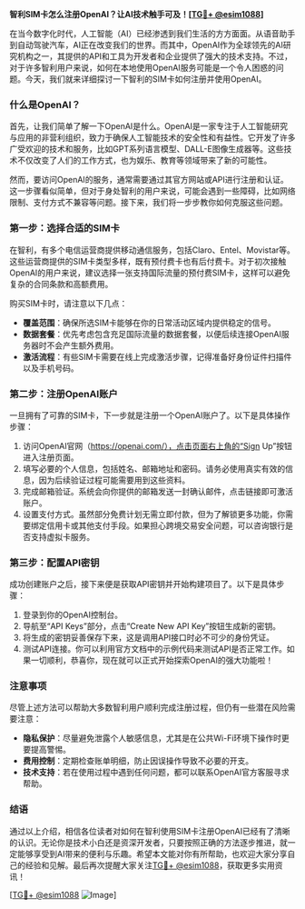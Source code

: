 **智利SIM卡怎么注册OpenAI？让AI技术触手可及！[[TG💪+ @esim1088](https://t.me/s/esim1088)]**

在当今数字化时代，人工智能（AI）已经渗透到我们生活的方方面面。从语音助手到自动驾驶汽车，AI正在改变我们的世界。而其中，OpenAI作为全球领先的AI研究机构之一，其提供的API和工具为开发者和企业提供了强大的技术支持。不过，对于许多智利用户来说，如何在本地使用OpenAI服务可能是一个令人困惑的问题。今天，我们就来详细探讨一下智利的SIM卡如何注册并使用OpenAI。

### 什么是OpenAI？

首先，让我们简单了解一下OpenAI是什么。OpenAI是一家专注于人工智能研究与应用的非营利组织，致力于确保人工智能技术的安全性和有益性。它开发了许多广受欢迎的技术和服务，比如GPT系列语言模型、DALL-E图像生成器等。这些技术不仅改变了人们的工作方式，也为娱乐、教育等领域带来了新的可能性。

然而，要访问OpenAI的服务，通常需要通过其官方网站或API进行注册和认证。这一步骤看似简单，但对于身处智利的用户来说，可能会遇到一些障碍，比如网络限制、支付方式不兼容等问题。接下来，我们将一步步教你如何克服这些问题。

### 第一步：选择合适的SIM卡

在智利，有多个电信运营商提供移动通信服务，包括Claro、Entel、Movistar等。这些运营商提供的SIM卡类型多样，既有预付费卡也有后付费卡。对于初次接触OpenAI的用户来说，建议选择一张支持国际流量的预付费SIM卡，这样可以避免复杂的合同条款和高额费用。

购买SIM卡时，请注意以下几点：

- **覆盖范围**：确保所选SIM卡能够在你的日常活动区域内提供稳定的信号。
- **数据套餐**：优先考虑包含充足国际流量的数据套餐，以便后续连接OpenAI服务器时不会产生额外费用。
- **激活流程**：有些SIM卡需要在线上完成激活步骤，记得准备好身份证件扫描件以及手机号码。

### 第二步：注册OpenAI账户

一旦拥有了可靠的SIM卡，下一步就是注册一个OpenAI账户了。以下是具体操作步骤：

1. 访问OpenAI官网（https://openai.com/），点击页面右上角的“Sign Up”按钮进入注册页面。
2. 填写必要的个人信息，包括姓名、邮箱地址和密码。请务必使用真实有效的信息，因为后续验证过程可能需要用到这些资料。
3. 完成邮箱验证。系统会向你提供的邮箱发送一封确认邮件，点击链接即可激活账户。
4. 设置支付方式。虽然部分免费计划无需立即付款，但为了解锁更多功能，你需要绑定信用卡或其他支付手段。如果担心跨境交易安全问题，可以咨询银行是否支持虚拟卡服务。

### 第三步：配置API密钥

成功创建账户之后，接下来便是获取API密钥并开始构建项目了。以下是具体步骤：

1. 登录到你的OpenAI控制台。
2. 导航至“API Keys”部分，点击“Create New API Key”按钮生成新的密钥。
3. 将生成的密钥妥善保存下来，这是调用API接口时必不可少的身份凭证。
4. 测试API连接。你可以利用官方文档中的示例代码来测试API是否正常工作。如果一切顺利，恭喜你，现在就可以正式开始探索OpenAI的强大功能啦！

### 注意事项

尽管上述方法可以帮助大多数智利用户顺利完成注册过程，但仍有一些潜在风险需要注意：

- **隐私保护**：尽量避免泄露个人敏感信息，尤其是在公共Wi-Fi环境下操作时更要提高警惕。
- **费用控制**：定期检查账单明细，防止因误操作导致不必要的开支。
- **技术支持**：若在使用过程中遇到任何问题，都可以联系OpenAI官方客服寻求帮助。

### 结语

通过以上介绍，相信各位读者对如何在智利使用SIM卡注册OpenAI已经有了清晰的认识。无论你是技术小白还是资深开发者，只要按照正确的方法逐步推进，就一定能够享受到AI带来的便利与乐趣。希望本文能对你有所帮助，也欢迎大家分享自己的经验和见解。最后再次提醒大家关注[TG💪+ @esim1088](https://t.me/s/esim1088)，获取更多实用资讯！

[[TG💪+ @esim1088](https://t.me/s/esim1088) ![Image](https://i.postimg.cc/4NQfJmqS/Snipaste-2025-05-13-00-14-12.png)]